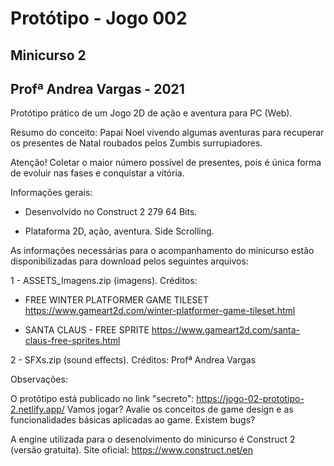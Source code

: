 # Protótipo - Jogo 002  

## Minicurso 2  
## Profª Andrea Vargas - 2021

Protótipo prático de um Jogo 2D de ação e aventura para PC (Web).

Resumo do conceito: Papai Noel vivendo algumas aventuras para recuperar os presentes de Natal roubados pelos Zumbis surrupiadores.

Atenção! Coletar o maior número possível de presentes, pois é única forma de evoluir nas fases e conquistar a vitória.

Informações gerais:

* Desenvolvido no Construct 2 279 64 Bits.

* Plataforma 2D, ação, aventura. Side Scrolling.

As informações necessárias para o acompanhamento do minicurso estão disponibilizadas para download pelos seguintes arquivos:

1 - ASSETS_Imagens.zip (imagens). Créditos:

* FREE WINTER PLATFORMER GAME TILESET 
https://www.gameart2d.com/winter-platformer-game-tileset.html

* SANTA CLAUS - FREE SPRITE
https://www.gameart2d.com/santa-claus-free-sprites.html

2 - SFXs.zip (sound effects). Créditos: Profª Andrea Vargas

Observações:

O protótipo está publicado no link "secreto": https://jogo-02-prototipo-2.netlify.app/ Vamos jogar? Avalie os conceitos de game design e as funcionalidades básicas aplicadas ao game. Existem bugs?

A engine utilizada para o desenolvimento do minicurso é Construct 2 (versão gratuita). Site oficial: https://www.construct.net/en
